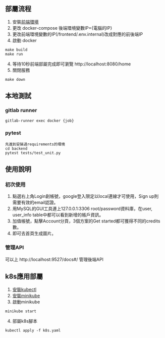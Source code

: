 ## 部屬流程
1. 安裝[前端環境](frontend/README.md)
2. 更改 docker-compose 後端環境變數IP={電腦的IP}
3. 更改前端環境變數的IP(/frontend/.env.internal)改成對應的前後端IP
3. 啟動 docker
```
make build
make run
```
4. 等待10秒前端部屬完成即可瀏覽 http://localhost:8080/home
5. 關閉服務
```
make down
```
## 本地測試
### gitlab runner
```
gitlab-runner exec docker {job}
```
### pytest
```
先進到安裝過requirements的環境
cd backend
pytest tests/test_unit.py
```
## 使用說明
### 初次使用
1. 點選右上角Login創帳號，google登入限定以local連線才可使用，Sign up則需要有效的email認證。
2. 用MySQL的GUI工具連上127.0.0.1:3306 root/password資料庫，在user, user_info table中都可以看到新增的帳戶資訊。
3. 加值帳號，點擊Account分頁，3個方案的Get started都可獲得不同的credits數。
4. 即可去首頁生成圖片。
### 管理API
可以上 http://localhost:9527/docs#/ 管理後端API
## k8s應用部屬
1. [安裝kubectl](https://kubernetes.io/zh-cn/docs/tasks/tools/install-kubectl-linux/)
2. [安裝minikube](https://minikube.sigs.k8s.io/docs/start/)
3. 啟動minikube
```
minikube start
```
4. 部屬k8s腳本
```
kubectl apply -f k8s.yaml
```
